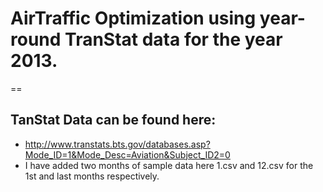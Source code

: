 #	AirTraffic Optimization using year-round TranStat data for the year 2013. 
==

## TanStat Data can be found here: 
- http://www.transtats.bts.gov/databases.asp?Mode_ID=1&Mode_Desc=Aviation&Subject_ID2=0 
- I have added two months of sample data here 1.csv and 12.csv for the 1st and last months respectively. 
